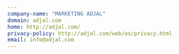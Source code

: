 ```yaml
---
company-name: "MARKETING ADJAL"
domain: adjal.com
home: http://adjal.com/
privacy-policy: http://adjal.com/web/es/privacy.html
email: info@adjal.com
---
```




